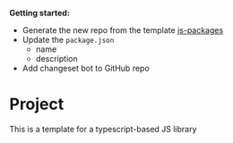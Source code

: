 **Getting started:**

- Generate the new repo from the template [js-packages](https://github.com/kilmc/js-package)
- Update the `package.json`
  - name
  - description
- Add changeset bot to GitHub repo

# Project

This is a template for a typescript-based JS library
